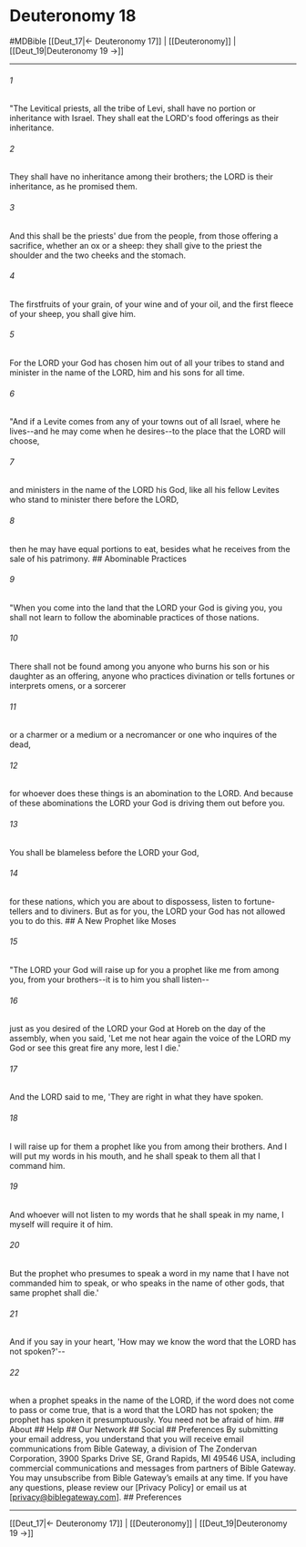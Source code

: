 # Deuteronomy 18
#MDBible
[[Deut_17|← Deuteronomy 17]] | [[Deuteronomy]] | [[Deut_19|Deuteronomy 19 →]]

***






###### 1 


"The Levitical priests, all the tribe of Levi, shall have no portion or inheritance with Israel. They shall eat the LORD's food offerings as their inheritance. 





###### 2 


They shall have no inheritance among their brothers; the LORD is their inheritance, as he promised them. 





###### 3 


And this shall be the priests' due from the people, from those offering a sacrifice, whether an ox or a sheep: they shall give to the priest the shoulder and the two cheeks and the stomach. 





###### 4 


The firstfruits of your grain, of your wine and of your oil, and the first fleece of your sheep, you shall give him. 





###### 5 


For the LORD your God has chosen him out of all your tribes to stand and minister in the name of the LORD, him and his sons for all time. 





###### 6 


"And if a Levite comes from any of your towns out of all Israel, where he lives--and he may come when he desires--to the place that the LORD will choose, 





###### 7 


and ministers in the name of the LORD his God, like all his fellow Levites who stand to minister there before the LORD, 





###### 8 


then he may have equal portions to eat, besides what he receives from the sale of his patrimony. ## Abominable Practices 





###### 9 


"When you come into the land that the LORD your God is giving you, you shall not learn to follow the abominable practices of those nations. 





###### 10 


There shall not be found among you anyone who burns his son or his daughter as an offering, anyone who practices divination or tells fortunes or interprets omens, or a sorcerer 





###### 11 


or a charmer or a medium or a necromancer or one who inquires of the dead, 





###### 12 


for whoever does these things is an abomination to the LORD. And because of these abominations the LORD your God is driving them out before you. 





###### 13 


You shall be blameless before the LORD your God, 





###### 14 


for these nations, which you are about to dispossess, listen to fortune-tellers and to diviners. But as for you, the LORD your God has not allowed you to do this. ## A New Prophet like Moses 





###### 15 


"The LORD your God will raise up for you a prophet like me from among you, from your brothers--it is to him you shall listen-- 





###### 16 


just as you desired of the LORD your God at Horeb on the day of the assembly, when you said, 'Let me not hear again the voice of the LORD my God or see this great fire any more, lest I die.' 





###### 17 


And the LORD said to me, 'They are right in what they have spoken. 





###### 18 


I will raise up for them a prophet like you from among their brothers. And I will put my words in his mouth, and he shall speak to them all that I command him. 





###### 19 


And whoever will not listen to my words that he shall speak in my name, I myself will require it of him. 





###### 20 


But the prophet who presumes to speak a word in my name that I have not commanded him to speak, or who speaks in the name of other gods, that same prophet shall die.' 





###### 21 


And if you say in your heart, 'How may we know the word that the LORD has not spoken?'-- 





###### 22 


when a prophet speaks in the name of the LORD, if the word does not come to pass or come true, that is a word that the LORD has not spoken; the prophet has spoken it presumptuously. You need not be afraid of him. ## About ## Help ## Our Network ## Social ## Preferences By submitting your email address, you understand that you will receive email communications from Bible Gateway, a division of The Zondervan Corporation, 3900 Sparks Drive SE, Grand Rapids, MI 49546 USA, including commercial communications and messages from partners of Bible Gateway. You may unsubscribe from Bible Gateway&rsquo;s emails at any time. If you have any questions, please review our [Privacy Policy] or email us at [privacy@biblegateway.com]. ## Preferences

***

[[Deut_17|← Deuteronomy 17]] | [[Deuteronomy]] | [[Deut_19|Deuteronomy 19 →]]
